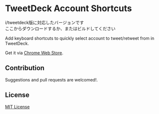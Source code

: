 # TweetDeck Account Shortcuts

i/tweetdeck版に対応したバージョンです<br/>
ここからダウンロードするか、またはビルドしてください

Add keyboard shortcuts to quickly select account to tweet/retweet from in TweetDeck.

Get it via [Chrome Web Store](https://chrome.google.com/webstore/detail/tweetdeck-account-shortcu/jhclgjipjcengbapikaenmopdinlnpin).

## Contribution

Suggestions and pull requests are welcomed!.

## License

[MIT License](./LICENSE)
